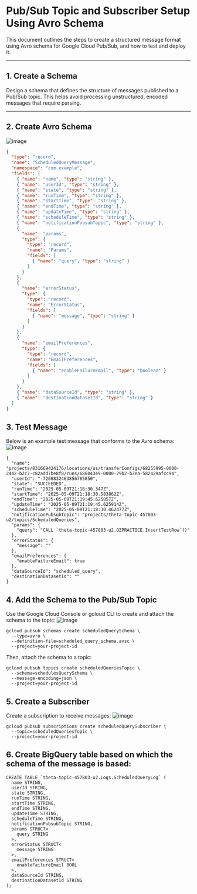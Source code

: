 # Pub/Sub Topic and Subscriber Setup Using Avro Schema

This document outlines the steps to create a structured message format using Avro schema for Google Cloud Pub/Sub, and how to test and deploy it.

---

## 1. Create a Schema

Design a schema that defines the structure of messages published to a Pub/Sub topic. This helps avoid processing unstructured, encoded messages that require parsing.

---

## 2. Create Avro Schema
![image](https://github.com/user-attachments/assets/a5019402-14a9-47f5-8add-41cbf61795fc)

```json
{
  "type": "record",
  "name": "ScheduledQueryMessage",
  "namespace": "com.example",
  "fields": [
    { "name": "name", "type": "string" },
    { "name": "userId", "type": "string" },
    { "name": "state", "type": "string" },
    { "name": "runTime", "type": "string" },
    { "name": "startTime", "type": "string" },
    { "name": "endTime", "type": "string" },
    { "name": "updateTime", "type": "string" },
    { "name": "scheduleTime", "type": "string" },
    { "name": "notificationPubsubTopic", "type": "string" },
    {
      "name": "params",
      "type": {
        "type": "record",
        "name": "Params",
        "fields": [
          { "name": "query", "type": "string" }
        ]
      }
    },
    {
      "name": "errorStatus",
      "type": {
        "type": "record",
        "name": "ErrorStatus",
        "fields": [
          { "name": "message", "type": "string" }
        ]
      }
    },
    {
      "name": "emailPreferences",
      "type": {
        "type": "record",
        "name": "EmailPreferences",
        "fields": [
          { "name": "enableFailureEmail", "type": "boolean" }
        ]
      }
    },
    { "name": "dataSourceId", "type": "string" },
    { "name": "destinationDatasetId", "type": "string" }
  ]
}
```
## 3. Test Message
Below is an example test message that conforms to the Avro schema:
![image](https://github.com/user-attachments/assets/7c505962-43d3-4421-be4f-f87bd55deaef)

```
{
  "name": "projects/831669424176/locations/us/transferConfigs/68255995-0000-2442-b2c7-c82add7be8f8/runs/686043e9-0000-29b2-b7ea-582429afcc94",
  "userId": "-7208832463856785850",
  "state": "SUCCEEDED",
  "runTime": "2025-05-09T21:18:30.347Z",
  "startTime": "2025-05-09T21:18:30.583862Z",
  "endTime": "2025-05-09T21:19:45.625857Z",
  "updateTime": "2025-05-09T21:19:45.625914Z",
  "scheduleTime": "2025-05-09T21:18:30.462477Z",
  "notificationPubsubTopic": "projects/theta-topic-457803-u2/topics/ScheduledQueries",
  "params": {
    "query": "CALL `theta-topic-457803-u2.OZPRACTICE.InsertTestRow`()"
  },
  "errorStatus": {
    "message": ""
  },
  "emailPreferences": {
    "enableFailureEmail": true
  },
  "dataSourceId": "scheduled_query",
  "destinationDatasetId": ""
}
```

## 4. Add the Schema to the Pub/Sub Topic
Use the Google Cloud Console or gcloud CLI to create and attach the schema to the topic:
![image](https://github.com/user-attachments/assets/c8b53809-cb38-43d2-84a8-a1fe2a90464a)

```
gcloud pubsub schemas create scheduledQuerySchema \
  --type=avro \
  --definition-file=scheduled_query_schema.avsc \
  --project=your-project-id
```
Then, attach the schema to a topic:

```
gcloud pubsub topics create scheduledQueriesTopic \
  --schema=schedulesQuerySchema \
  --message-encoding=json \
  --project=your-project-id
```

## 5. Create a Subscriber
Create a subscription to receive messages:
![image](https://github.com/user-attachments/assets/a4e06227-b051-4f18-8cb1-f0a02ea0e10d)

```
gcloud pubsub subscriptions create scheduledQuerySubscriber \
  --topic=scheduledQueriesTopic \
  --project=your-project-id
```
## 6. Create BigQuery table based on which the schema of the message is based: 
```
CREATE TABLE `theta-topic-457803-u2.Logs.ScheduledQueryLog` (
  name STRING,
  userId STRING,
  state STRING,
  runTime STRING,
  startTime STRING,
  endTime STRING,
  updateTime STRING,
  scheduleTime STRING,
  notificationPubsubTopic STRING,
  params STRUCT<
    query STRING
  >,
  errorStatus STRUCT<
    message STRING
  >,
  emailPreferences STRUCT<
    enableFailureEmail BOOL
  >,
  dataSourceId STRING,
  destinationDatasetId STRING
);
```
